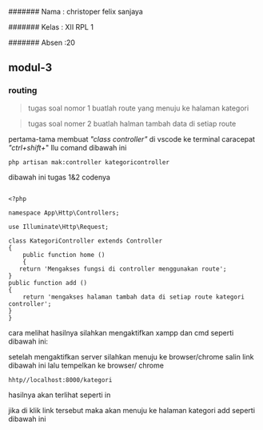 ####### Nama  : christoper felix sanjaya 

####### Kelas : XII RPL 1

####### Absen :20
## modul-3
### routing

>tugas soal nomor 1 buatlah route yang menuju ke halaman kategori 

>tugas soal nomer 2 buatlah halman tambah data di setiap route 

pertama-tama membuat *"class controller"* di vscode ke terminal caracepat *"ctrl+shift+*" llu comand dibawah ini 

```
php artisan mak:controller kategoricontroller
```

dibawah ini tugas 1&2 codenya
```

<?php

namespace App\Http\Controllers;

use Illuminate\Http\Request;

class KategoriController extends Controller
{
    public function home ()
    {
   return 'Mengakses fungsi di controller menggunakan route';
}
public function add ()
{
    return 'mengakses halaman tambah data di setiap route kategori controller';
}
}

```

cara melihat hasilnya silahkan mengaktifkan xampp dan cmd seperti dibawah ini:








setelah mengaktifkan server silahkan menuju ke browser/chrome salin link dibawah ini lalu tempelkan ke browser/ chrome 
```
hhtp//localhost:8000/kategori
```
hasilnya akan terlihat seperti in 


jika di klik link tersebut maka akan menuju ke halaman kategori add seperti dibawah ini
